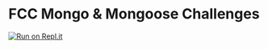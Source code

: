 FCC Mongo & Mongoose Challenges
===============================
[![Run on Repl.it](https://repl.it/badge/github/juangm/boilerplate-express)](https://repl.it/github/juangm/boilerplate-express)
